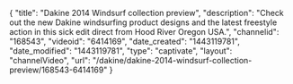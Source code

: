 {
    "title": "Dakine 2014 Windsurf collection preview",
    "description": "Check out the new Dakine windsurfing product designs and the latest freestyle action in this sick edit direct from Hood River Oregon USA.",
    "channelid": "168543",
    "videoid": "6414169",
    "date_created": "1443119781",
    "date_modified": "1443119781",
    "type": "captivate",
    "layout": "channelVideo",
    "url": "\/dakine\/dakine-2014-windsurf-collection-preview\/168543-6414169"
}